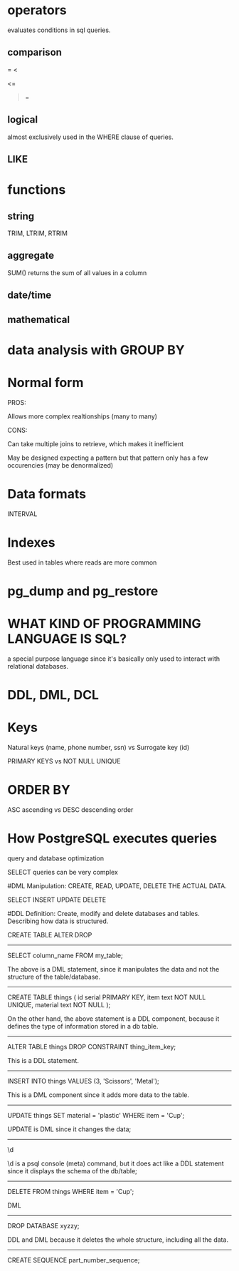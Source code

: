 # operators

evaluates conditions in sql queries.

## comparison

=
<
>
<=
>=

## logical

almost exclusively used in the WHERE clause of queries.

## LIKE

# functions

## string
TRIM, LTRIM, RTRIM

## aggregate

SUM() returns the sum of all values in a column

## date/time

## mathematical

# data analysis with GROUP BY

# Normal form

PROS:

Allows more complex realtionships (many to many)

CONS:

Can take multiple joins to retrieve, which makes it inefficient

May be designed expecting a pattern but that pattern only has a few occurencies (may be denormalized)

# Data formats

INTERVAL

# Indexes

Best used in tables where reads are more common

# pg_dump and pg_restore

# WHAT KIND OF PROGRAMMING LANGUAGE IS SQL?

a special purpose language since it's basically only used to interact with relational databases.

# DDL, DML, DCL

# Keys

Natural keys (name, phone number, ssn) vs Surrogate key (id)

PRIMARY KEYS vs NOT NULL UNIQUE

# ORDER BY

ASC ascending vs DESC descending order

# How PostgreSQL executes queries

query and database optimization

SELECT queries can be very complex

#DML
Manipulation: CREATE, READ, UPDATE, DELETE THE ACTUAL DATA.

SELECT
INSERT
UPDATE
DELETE

#DDL
Definition: Create, modify and delete databases and tables. Describing how data is structured.

CREATE TABLE
ALTER
DROP

---
SELECT column_name FROM my_table;

The above is a DML statement, since it manipulates the data and not the structure of the table/database.

---
CREATE TABLE things (
  id serial PRIMARY KEY,
  item text NOT NULL UNIQUE,
  material text NOT NULL
);

On the other hand, the above statement is a DDL component, because it defines the type of information stored in a db table.

---
ALTER TABLE things
DROP CONSTRAINT thing_item_key;

This is a DDL statement.

---
INSERT INTO things VALUES (3, 'Scissors', 'Metal');

This is a DML component since it adds more data to the table.

---
UPDATE things
SET material = 'plastic'
WHERE item = 'Cup';

UPDATE is DML since it changes the data;

---
\d

\d is a psql console (meta) command, but it does act like a DDL statement since it displays the schema of the db/table;

---
DELETE FROM things WHERE item = 'Cup';

DML

---
DROP DATABASE xyzzy;

DDL and DML because it deletes the whole structure, including all the data.

---
CREATE SEQUENCE part_number_sequence;










